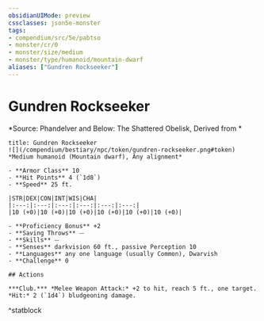 ```yaml
---
obsidianUIMode: preview
cssclasses: json5e-monster
tags:
- compendium/src/5e/pabtso
- monster/cr/0
- monster/size/medium
- monster/type/humanoid/mountain-dwarf
aliases: ["Gundren Rockseeker"]
---
```

# Gundren Rockseeker
*Source: Phandelver and Below: The Shattered Obelisk, Derived from *  

```ad-statblock
title: Gundren Rockseeker
![](/compendium/bestiary/npc/token/gundren-rockseeker.png#token)
*Medium humanoid (Mountain dwarf), Any alignment*

- **Armor Class** 10 
- **Hit Points** 4 (`1d8`)
- **Speed** 25 ft.

|STR|DEX|CON|INT|WIS|CHA|
|:---:|:---:|:---:|:---:|:---:|:---:|
|10 (+0)|10 (+0)|10 (+0)|10 (+0)|10 (+0)|10 (+0)|

- **Proficiency Bonus** +2
- **Saving Throws** ⏤
- **Skills** ⏤
- **Senses** darkvision 60 ft., passive Perception 10
- **Languages** any one language (usually Common), Dwarvish
- **Challenge** 0

## Actions

***Club.*** *Melee Weapon Attack:* +2 to hit, reach 5 ft., one target. *Hit:* 2 (`1d4`) bludgeoning damage.
```
^statblock